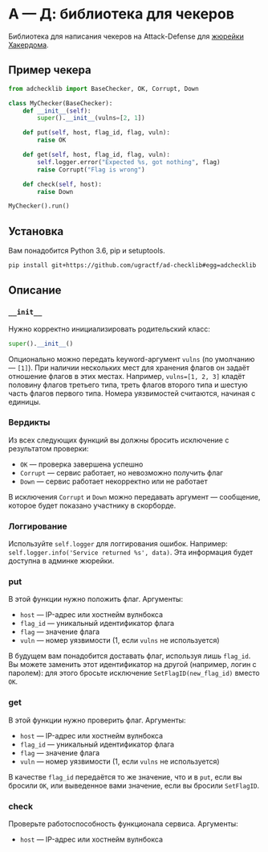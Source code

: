 # А — Д: библиотека для чекеров

Библиотека для написания чекеров на Attack-Defense для [жюрейки Хакердома](https://github.com/hackerdom/checksystem).

## Пример чекера

```python
from adchecklib import BaseChecker, OK, Corrupt, Down

class MyChecker(BaseChecker):
    def __init__(self):
        super().__init__(vulns=[2, 1])

    def put(self, host, flag_id, flag, vuln):
        raise OK

    def get(self, host, flag_id, flag, vuln):
        self.logger.error("Expected %s, got nothing", flag)
        raise Corrupt("Flag is wrong")

    def check(self, host):
        raise Down

MyChecker().run()
```

## Установка

Вам понадобится Python 3.6, pip и setuptools.

```bash
pip install git+https://github.com/ugractf/ad-checklib#egg=adchecklib
```

## Описание

### `__init__`

Нужно корректно инициализировать родительский класс:

```python
super().__init__()
```

Опционально можно передать keyword-аргумент `vulns` (по умолчанию — `[1]`). При наличии нескольких мест для хранения флагов он задаёт отношение флагов в этих местах. Например, `vulns=[1, 2, 3]` кладёт половину флагов третьего типа, треть флагов второго типа и шестую часть флагов первого типа. Номера уязвимостей считаются, начиная с единицы.

### Вердикты

Из всех следующих функций вы должны бросить исключение с результатом проверки:

* `OK` — проверка завершена успешно
* `Corrupt` — сервис работает, но невозможно получить флаг
* `Down` — сервис работает некорректно или не работает

В исключения `Corrupt` и `Down` можно передавать аргумент — сообщение, которое будет показано участнику в скорборде.

### Логгирование

Используйте `self.logger` для логгирования ошибок. Например: `self.logger.info('Service returned %s', data)`. Эта информация будет доступна в админке жюрейки.

### put

В этой функции нужно положить флаг. Аргументы:

* `host` — IP-адрес или хостнейм вулнбокса
* `flag_id` — уникальный идентификатор флага
* `flag` — значение флага
* `vuln` — номер уязвимости (1, если `vulns` не используется)

В будущем вам понадобится доставать флаг, используя лишь `flag_id`. Вы можете заменить этот идентификатор на другой (например, логин с паролем): для этого бросьте исключение `SetFlagID(new_flag_id)` вместо `OK`.

### get

В этой функции нужно проверить флаг. Аргументы:

* `host` — IP-адрес или хостнейм вулнбокса
* `flag_id` — уникальный идентификатор флага
* `flag` — значение флага
* `vuln` — номер уязвимости (1, если `vulns` не используется)

В качестве `flag_id` передаётся то же значение, что и в `put`, если вы бросили `OK`, или выведенное вами значение, если вы бросили `SetFlagID`.

### check

Проверьте работоспособность функционала сервиса. Аргументы:

* `host` — IP-адрес или хостнейм вулнбокса
